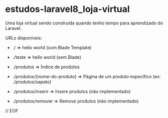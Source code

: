 # estudos-laravel8_loja-virtual

Uma loja virtual sendo construída quando tenho tempo para aprendizado do Laravel.

URLs disponíveis:

- ./ => hello world (com Blade Template)
- ./teste => hello world (sem Blade)

- ./produtos => Índice de produtos
- ./produtos/{nome-do-produto} => Página de um produto específico (ex: ./produtos/sapato)
- ./produtos/inserir => Insere produtos (não implementado)
- ./produtos/remover => Remove produtos (não implementado)


// EOF
